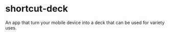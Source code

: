 # shortcut-deck
 An app that turn your mobile device into a deck that can be used for variety uses.
